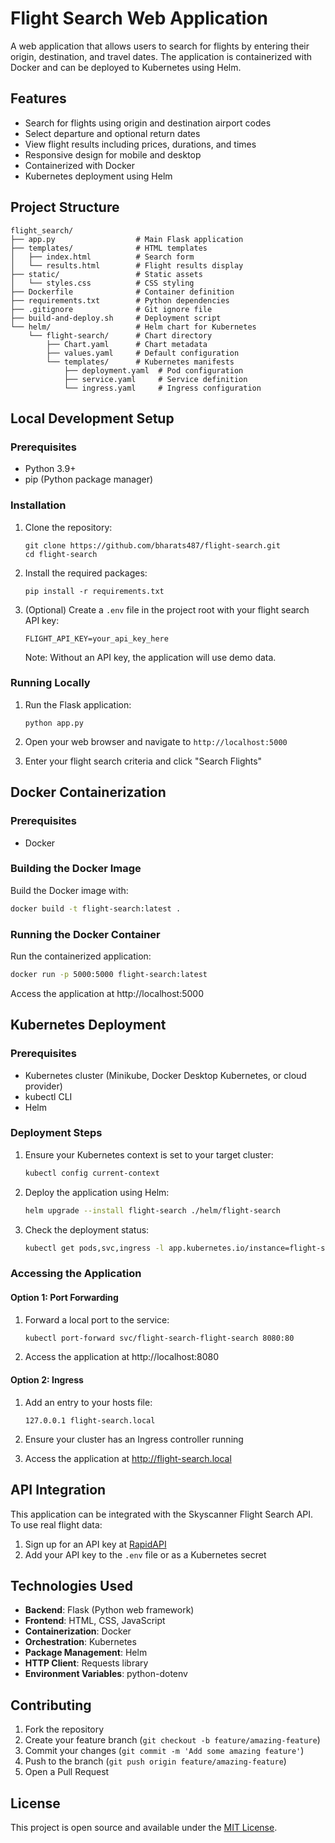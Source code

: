 # Flight Search Web Application

A web application that allows users to search for flights by entering their origin, destination, and travel dates. The application is containerized with Docker and can be deployed to Kubernetes using Helm.

## Features

- Search for flights using origin and destination airport codes
- Select departure and optional return dates
- View flight results including prices, durations, and times
- Responsive design for mobile and desktop
- Containerized with Docker
- Kubernetes deployment using Helm

## Project Structure

```
flight_search/
├── app.py                  # Main Flask application
├── templates/              # HTML templates
│   ├── index.html          # Search form
│   └── results.html        # Flight results display
├── static/                 # Static assets
│   └── styles.css          # CSS styling
├── Dockerfile              # Container definition
├── requirements.txt        # Python dependencies
├── .gitignore              # Git ignore file
├── build-and-deploy.sh     # Deployment script
└── helm/                   # Helm chart for Kubernetes
    └── flight-search/      # Chart directory
        ├── Chart.yaml      # Chart metadata
        ├── values.yaml     # Default configuration
        └── templates/      # Kubernetes manifests
            ├── deployment.yaml  # Pod configuration
            ├── service.yaml     # Service definition
            └── ingress.yaml     # Ingress configuration
```

## Local Development Setup

### Prerequisites

- Python 3.9+
- pip (Python package manager)

### Installation

1. Clone the repository:
   ```
   git clone https://github.com/bharats487/flight-search.git
   cd flight-search
   ```

2. Install the required packages:
   ```
   pip install -r requirements.txt
   ```

3. (Optional) Create a `.env` file in the project root with your flight search API key:
   ```
   FLIGHT_API_KEY=your_api_key_here
   ```
   Note: Without an API key, the application will use demo data.

### Running Locally

1. Run the Flask application:
   ```
   python app.py
   ```

2. Open your web browser and navigate to `http://localhost:5000`
3. Enter your flight search criteria and click "Search Flights"

## Docker Containerization

### Prerequisites

- Docker

### Building the Docker Image

Build the Docker image with:

```bash
docker build -t flight-search:latest .
```

### Running the Docker Container

Run the containerized application:

```bash
docker run -p 5000:5000 flight-search:latest
```

Access the application at http://localhost:5000

## Kubernetes Deployment

### Prerequisites

- Kubernetes cluster (Minikube, Docker Desktop Kubernetes, or cloud provider)
- kubectl CLI
- Helm

### Deployment Steps

1. Ensure your Kubernetes context is set to your target cluster:
   ```bash
   kubectl config current-context
   ```

2. Deploy the application using Helm:
   ```bash
   helm upgrade --install flight-search ./helm/flight-search
   ```

3. Check the deployment status:
   ```bash
   kubectl get pods,svc,ingress -l app.kubernetes.io/instance=flight-search
   ```

### Accessing the Application

#### Option 1: Port Forwarding

1. Forward a local port to the service:
   ```bash
   kubectl port-forward svc/flight-search-flight-search 8080:80
   ```

2. Access the application at http://localhost:8080

#### Option 2: Ingress

1. Add an entry to your hosts file:
   ```
   127.0.0.1 flight-search.local
   ```

2. Ensure your cluster has an Ingress controller running
3. Access the application at http://flight-search.local

## API Integration

This application can be integrated with the Skyscanner Flight Search API. To use real flight data:

1. Sign up for an API key at [RapidAPI](https://rapidapi.com/skyscanner/api/skyscanner-flight-search)
2. Add your API key to the `.env` file or as a Kubernetes secret

## Technologies Used

- **Backend**: Flask (Python web framework)
- **Frontend**: HTML, CSS, JavaScript
- **Containerization**: Docker
- **Orchestration**: Kubernetes
- **Package Management**: Helm
- **HTTP Client**: Requests library
- **Environment Variables**: python-dotenv

## Contributing

1. Fork the repository
2. Create your feature branch (`git checkout -b feature/amazing-feature`)
3. Commit your changes (`git commit -m 'Add some amazing feature'`)
4. Push to the branch (`git push origin feature/amazing-feature`)
5. Open a Pull Request

## License

This project is open source and available under the [MIT License](LICENSE).
